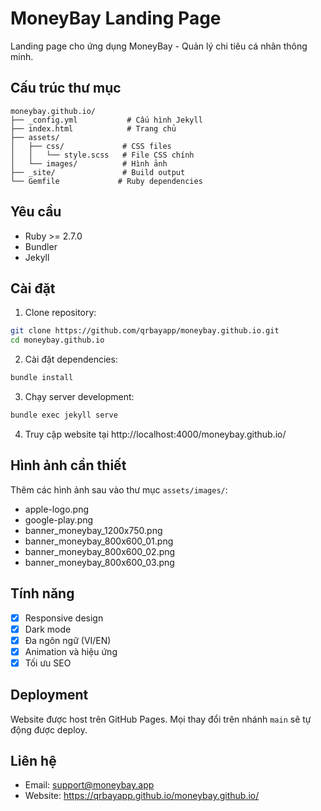 # MoneyBay Landing Page

Landing page cho ứng dụng MoneyBay - Quản lý chi tiêu cá nhân thông minh.

## Cấu trúc thư mục

```
moneybay.github.io/
├── _config.yml           # Cấu hình Jekyll
├── index.html            # Trang chủ
├── assets/              
│   ├── css/             # CSS files
│   │   └── style.scss   # File CSS chính
│   └── images/          # Hình ảnh
├── _site/               # Build output
└── Gemfile             # Ruby dependencies
```

## Yêu cầu

- Ruby >= 2.7.0
- Bundler
- Jekyll

## Cài đặt

1. Clone repository:
```bash
git clone https://github.com/qrbayapp/moneybay.github.io.git
cd moneybay.github.io
```

2. Cài đặt dependencies:
```bash
bundle install
```

3. Chạy server development:
```bash
bundle exec jekyll serve
```

4. Truy cập website tại http://localhost:4000/moneybay.github.io/

## Hình ảnh cần thiết

Thêm các hình ảnh sau vào thư mục `assets/images/`:

- apple-logo.png
- google-play.png
- banner_moneybay_1200x750.png
- banner_moneybay_800x600_01.png
- banner_moneybay_800x600_02.png
- banner_moneybay_800x600_03.png

## Tính năng

- [x] Responsive design
- [x] Dark mode
- [x] Đa ngôn ngữ (VI/EN)
- [x] Animation và hiệu ứng
- [x] Tối ưu SEO

## Deployment

Website được host trên GitHub Pages. Mọi thay đổi trên nhánh `main` sẽ tự động được deploy.

## Liên hệ

- Email: support@moneybay.app
- Website: https://qrbayapp.github.io/moneybay.github.io/ 